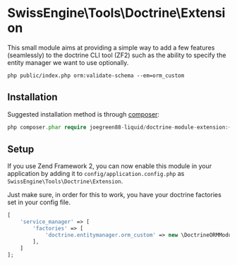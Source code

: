 SwissEngine\Tools\Doctrine\Extension
===============
This small module aims at providing a simple way to add a few features (seamlessly) to the doctrine CLI tool (ZF2) such as the ability to specify the entity manager we want to use optionally.

`php public/index.php orm:validate-schema --em=orm_custom`

Installation
------------

Suggested installation method is through [composer](http://getcomposer.org/):

```php
php composer.phar require joegreen88-liquid/doctrine-module-extension:~1.0
```

Setup
-----

If you use Zend Framework 2, you can now enable this module in your application by adding it to `config/application.config.php` as `SwissEngine\Tools\Doctrine\Extension`.

Just make sure, in order for this to work, you have your doctrine factories set in your config file.
```php
[
    'service_manager' => [
        'factories' => [
            'doctrine.entitymanager.orm_custom' => new \DoctrineORMModule\Service\EntityManagerFactory('orm_custom'),
        ],
    ]
];
```
